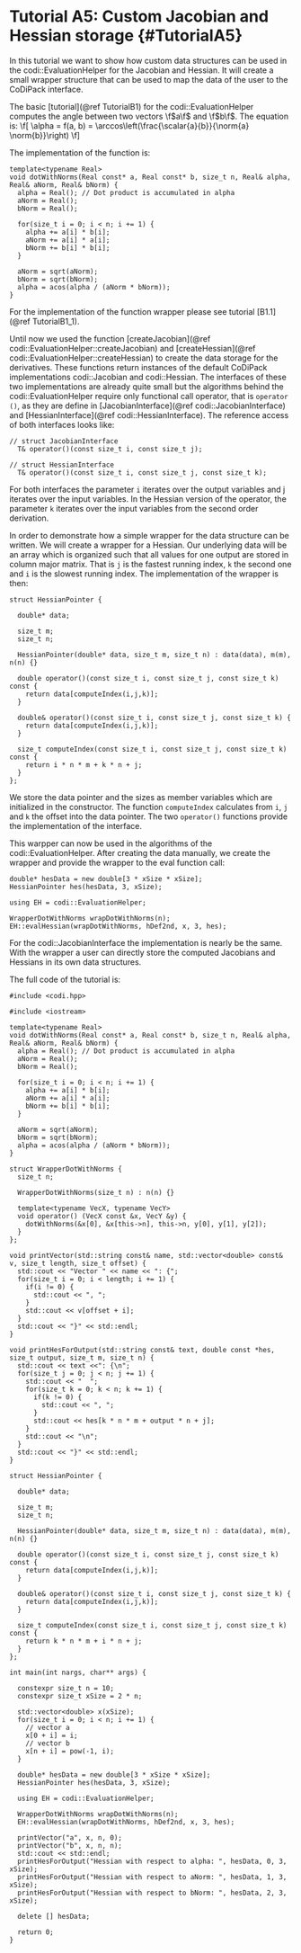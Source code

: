 Tutorial A5: Custom Jacobian and Hessian storage {#TutorialA5}
============

In this tutorial we want to show how custom data structures can be used in the codi::EvaluationHelper for the Jacobian
and Hessian. It will create a small wrapper structure that can be used to map the data of the user to the CoDiPack
interface.

The basic [tutorial](@ref TutorialB1) for the codi::EvaluationHelper computes the angle between two vectors \f$a\f$
and \f$b\f$. The equation is:
\f[
  \alpha = f(a, b) = \arccos\left(\frac{\scalar{a}{b}}{\norm{a} \norm{b}}\right)
\f]

The implementation of the function is:
~~~~{.cpp}
template<typename Real>
void dotWithNorms(Real const* a, Real const* b, size_t n, Real& alpha, Real& aNorm, Real& bNorm) {
  alpha = Real(); // Dot product is accumulated in alpha
  aNorm = Real();
  bNorm = Real();

  for(size_t i = 0; i < n; i += 1) {
    alpha += a[i] * b[i];
    aNorm += a[i] * a[i];
    bNorm += b[i] * b[i];
  }

  aNorm = sqrt(aNorm);
  bNorm = sqrt(bNorm);
  alpha = acos(alpha / (aNorm * bNorm));
}
~~~~
For the implementation of the function wrapper please see tutorial [B1.1](@ref TutorialB1_1).

Until now we used the function [createJacobian](@ref codi::EvaluationHelper::createJacobian) and
[createHessian](@ref codi::EvaluationHelper::createHessian) to create the data storage for the derivatives. These functions
return instances of the default CoDiPack implementations codi::Jacobian and codi::Hessian. The interfaces of these two
implementations are already quite small but the algorithms behind the codi::EvaluationHelper require only functional
call operator, that is `operator ()`, as they are define in [JacobianInterface](@ref codi::JacobianInterface) and
[HessianInterface](@ref codi::HessianInterface). The reference access of both interfaces looks like:
~~~~{.cpp}
// struct JacobianInterface
  T& operator()(const size_t i, const size_t j);

// struct HessianInterface
  T& operator()(const size_t i, const size_t j, const size_t k);
~~~~
For both interfaces the parameter `i` iterates over the output variables and j iterates over the input variables. In the
Hessian version of the operator, the parameter `k` iterates over the input variables from the second order derivation.

In order to demonstrate how a simple wrapper for the data structure can be written. We will create a wrapper for a
Hessian. Our underlying data will be an array which is organized such that all values for one output are stored in
column major matrix. That is `j` is the fastest running index, `k` the second one and `i` is the slowest running index.
The implementation of the wrapper is then:
~~~~{.cpp}
struct HessianPointer {

  double* data;

  size_t m;
  size_t n;

  HessianPointer(double* data, size_t m, size_t n) : data(data), m(m), n(n) {}

  double operator()(const size_t i, const size_t j, const size_t k) const {
    return data[computeIndex(i,j,k)];
  }

  double& operator()(const size_t i, const size_t j, const size_t k) {
    return data[computeIndex(i,j,k)];
  }

  size_t computeIndex(const size_t i, const size_t j, const size_t k) const {
    return i * n * m + k * n + j;
  }
};
~~~~
We store the data pointer and the sizes as member variables which are initialized in the constructor. The function
`computeIndex` calculates from `i`, `j` and `k` the offset into the data pointer. The two `operator()` functions provide
the implementation of the interface.

This warpper can now be used in the algorithms of the codi::EvaluationHelper. After creating the data manually, we create
the wrapper and provide the wrapper to the eval function call:
~~~~{.cpp}
double* hesData = new double[3 * xSize * xSize];
HessianPointer hes(hesData, 3, xSize);

using EH = codi::EvaluationHelper;

WrapperDotWithNorms wrapDotWithNorms(n);
EH::evalHessian(wrapDotWithNorms, hDef2nd, x, 3, hes);
~~~~

For the codi::JacobianInterface the implementation is nearly be the same. With the wrapper a user can directly store the
computed Jacobians and Hessians in its own data structures.


The full code of the tutorial is:
~~~~{.cpp}
#include <codi.hpp>

#include <iostream>

template<typename Real>
void dotWithNorms(Real const* a, Real const* b, size_t n, Real& alpha, Real& aNorm, Real& bNorm) {
  alpha = Real(); // Dot product is accumulated in alpha
  aNorm = Real();
  bNorm = Real();

  for(size_t i = 0; i < n; i += 1) {
    alpha += a[i] * b[i];
    aNorm += a[i] * a[i];
    bNorm += b[i] * b[i];
  }

  aNorm = sqrt(aNorm);
  bNorm = sqrt(bNorm);
  alpha = acos(alpha / (aNorm * bNorm));
}

struct WrapperDotWithNorms {
  size_t n;

  WrapperDotWithNorms(size_t n) : n(n) {}

  template<typename VecX, typename VecY>
  void operator() (VecX const &x, VecY &y) {
    dotWithNorms(&x[0], &x[this->n], this->n, y[0], y[1], y[2]);
  }
};

void printVector(std::string const& name, std::vector<double> const& v, size_t length, size_t offset) {
  std::cout << "Vector " << name << ": {";
  for(size_t i = 0; i < length; i += 1) {
    if(i != 0) {
      std::cout << ", ";
    }
    std::cout << v[offset + i];
  }
  std::cout << "}" << std::endl;
}

void printHesForOutput(std::string const& text, double const *hes, size_t output, size_t m, size_t n) {
  std::cout << text <<": {\n";
  for(size_t j = 0; j < n; j += 1) {
    std::cout << "  ";
    for(size_t k = 0; k < n; k += 1) {
      if(k != 0) {
        std::cout << ", ";
      }
      std::cout << hes[k * n * m + output * n + j];
    }
    std::cout << "\n";
  }
  std::cout << "}" << std::endl;
}

struct HessianPointer {

  double* data;

  size_t m;
  size_t n;

  HessianPointer(double* data, size_t m, size_t n) : data(data), m(m), n(n) {}

  double operator()(const size_t i, const size_t j, const size_t k) const {
    return data[computeIndex(i,j,k)];
  }

  double& operator()(const size_t i, const size_t j, const size_t k) {
    return data[computeIndex(i,j,k)];
  }

  size_t computeIndex(const size_t i, const size_t j, const size_t k) const {
    return k * n * m + i * n + j;
  }
};

int main(int nargs, char** args) {

  constexpr size_t n = 10;
  constexpr size_t xSize = 2 * n;

  std::vector<double> x(xSize);
  for(size_t i = 0; i < n; i += 1) {
    // vector a
    x[0 + i] = i;
    // vector b
    x[n + i] = pow(-1, i);
  }

  double* hesData = new double[3 * xSize * xSize];
  HessianPointer hes(hesData, 3, xSize);

  using EH = codi::EvaluationHelper;

  WrapperDotWithNorms wrapDotWithNorms(n);
  EH::evalHessian(wrapDotWithNorms, hDef2nd, x, 3, hes);

  printVector("a", x, n, 0);
  printVector("b", x, n, n);
  std::cout << std::endl;
  printHesForOutput("Hessian with respect to alpha: ", hesData, 0, 3, xSize);
  printHesForOutput("Hessian with respect to aNorm: ", hesData, 1, 3, xSize);
  printHesForOutput("Hessian with respect to bNorm: ", hesData, 2, 3, xSize);

  delete [] hesData;

  return 0;
}
~~~~
